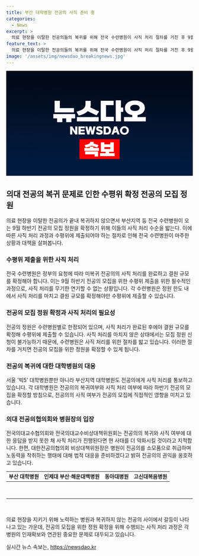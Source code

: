 ```yaml
---
title: 부산 대학병원 전공의 사직 준비 중
categories:
  - News
excerpt: >
  의료 현장을 이탈한 전공의들의 복귀를 위해 전국 수련병원이 사직 처리 절차를 거친 후 9월 하반기 전공의 모집 정원을 확정해야 한다. 이에 사직 처리를 하지 않은 수련병원은 모집 정원 신청이 불가능하며, 대학병원들은 사직 처리를 통해 모집을 확정할 방침이다. 그러나 전공의들의 노동권을 침해하는 행위에 대한 대응과 준비를 하는 등 이에 대한 논란이 계속되고 있다.
feature_text: >
  의료 현장을 이탈한 전공의들의 복귀를 위해 전국 수련병원이 사직 처리 절차를 거친 후 9월 하반기 전공의 모집 정원을 확정해야 한다. 이에 사직 처리를 하지 않은 수련병원은 모집 정원 신청이 불가능하며, 대학병원들은 사직 처리를 통해 모집을 확정할 방침이다. 그러나 전공의들의 노동권을 침해하는 행위에 대한 대응과 준비를 하는 등 이에 대한 논란이 계속되고 있다.
image: '/assets/img/newsdao_breakingnews.jpg'
---
```


<p><img src="/assets/img/newsdao_breakingnews.jpg" alt="firstkoreanews 속보" /></p>

<h2 data-ke-size="size26">의대 전공의 복귀 문제로 인한 수평위 확정 전공의 모집 정원</h2>

<p data-ke-size="size16">의료 현장을 이탈한 전공의가 끝내 복귀하지 않으면서 부산지역 등 전국 수련병원이 오는 9월 하반기 전공의 모집 정원을 확정하기 위해 이들의 사직 처리 수순을 밟는다. 이에 따른 사직 처리 과정과 수평위에 제출되어야 하는 절차로 인해 전국 수련병원이 마주한 상황과 대책을 살펴봅니다.</p>

<h3 data-ke-size="size24">수평위 제출을 위한 사직 처리</h3>

<p data-ke-size="size16">전국 수련병원은 정부의 요청에 따라 미복귀 전공의의 사직 처리를 완료하고 결원 규모를 확정해야 합니다. 이는 9월 하반기 전공의 모집을 위한 수평위 제출을 위한 필수적인 과정으로, 사직 처리를 무기한 연기할 수 없는 상황입니다. 각 수련병원은 정원 한도 내에서 사직 처리를 마치고 결원 규모를 확정해야만 수평위에 제출할 수 있습니다.</p>

<h3 data-ke-size="size24">전공의 모집 정원 확정과 사직 처리의 필요성</h3>

<p data-ke-size="size16">전공의 정원은 수련병원별로 한정되어 있으며, 사직 처리가 완료된 후에야 결원 규모를 확정해 수평위에 제출할 수 있습니다. 사직 처리를 마치지 않은 상태에서는 모집 정원 신청이 불가능하기 때문에, 수련병원은 사직 처리를 위한 절차를 밟고 있습니다. 이러한 절차를 거치면 전공의 모집을 위한 정원을 확정할 수 있게 됩니다.</p>

<h3 data-ke-size="size24">전공의 복귀에 대한 대학병원의 대응</h3>

<p data-ke-size="size16">서울 '빅5' 대학병원뿐만 아니라 부산지역 대학병원도 전공의에게 사직 처리를 통보하고 있습니다. 각 대학병원은 전공의의 복귀여부와 사직 처리 여부에 따라 하반기 전공의 모집을 확정할 방침으로, 전공의의 사직 여부가 전공의 모집에 직접적인 영향을 미치고 있습니다.</p>

<h3 data-ke-size="size24">의대 전공의협의회와 병원장의 입장</h3>

<p data-ke-size="size16">전국의대교수협의회와 전국의대교수비상대책위원회는 전공의의 복귀와 사직 여부에 대한 응답을 받지 못한 채 사직 처리가 진행된다면 현 사태를 더 악화시킬 것이라고 지적합니다. 한편, 대한전공의협의회 비상대책위원장은 병원이 전공의를 소모품으로 취급하며 노동력을 착취하는 행태에 대해 법적 대응을 준비하겠다고 밝혀 전공의의 권익을 옹호하고 있습니다.</p>

<table>
    <tbody>
        <tr>
            <td style="text-align: center; height: 17px;"><b>부산 대학병원</b></td>
            <td style="text-align: center; height: 17px;"><b>인제대 부산·해운대백병원</b></td>
            <td style="text-align: center; height: 17px;"><b>동아대병원</b></td>
            <td style="text-align: center; height: 17px;"><b>고신대복음병원</b></td>
        </tr>
    </tbody>
</table>

<p><br>
<hr>
<br></p>

<p data-ke-size="size16">의료 현장을 지키기 위해 노력하는 병원과 복귀하지 않는 전공의 사이에서 갈등이 나타나고 있는 가운데, 전공의 모집을 위한 정원 확정을 위해 수행되는 사직 처리 과정은 각 병원의 인재확보와 연관된 중요한 문제로 대두되고 있습니다.</p>
실시간 뉴스 속보는, <a href="https://newsdao.kr" rel="dofollow">https://newsdao.kr</a>


